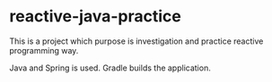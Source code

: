 # reactive-java-practice

This is a project which purpose is investigation and practice reactive programming way.

Java and Spring is used. Gradle builds the application.